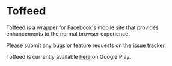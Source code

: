 # Toffeed
Toffeed is a wrapper for Facebook's mobile site that provides enhancements to the normal browser experience.

Please submit any bugs or feature requests on the [issue tracker](https://github.com/JakeLane/Toffeed/issues/new).

Toffeed is currently available [here](https://play.google.com/store/apps/details?id=me.jakelane.wrapperforfacebook) on Google Play.
